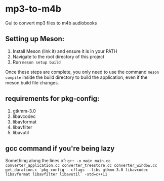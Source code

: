 # mp3-to-m4b
Gui to convert mp3 files to m4b audiobooks

## Setting up Meson:
1. Install Meson (link it) and ensure it is in your PATH
2. Navigate to the root directory of this project
3. Run `meson setup build`

Once these steps are complete, you only need to use the command `meson compile` inside the build directory to build the application, even if the meson.build file changes.

## requirements for pkg-config:
1. gtkmm-3.0
2. libavcodec
3. libavformat
4. libavfilter
5. libavutil

## gcc command if you're being lazy
Something along the lines of:
``g++ -o main main.cc converter_application.cc converter_treestore.cc converter_window.cc get_duration.c `pkg-config --cflags --libs gtkmm-3.0 libavcodec libavformat libavfilter libavutil` -std=c++11``

